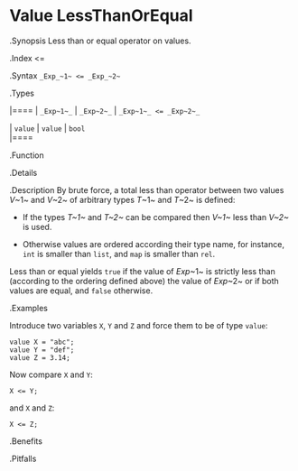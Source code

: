 # Value LessThanOrEqual

.Synopsis
Less than or equal operator on values.

.Index
<=

.Syntax
`_Exp_~1~ <= _Exp_~2~`

.Types


|====
| `_Exp~1~_` | `_Exp~2~_` | `_Exp~1~_ <= _Exp~2~_` 

| `value`   |  `value`  | `bool`               
|====

.Function

.Details

.Description
By brute force, a total less than operator between two values _V_~1~ and _V_~2~ of arbitrary types _T_~1~ and _T_~2~ is defined:

*  If the types _T~1~_ and _T~2~_ can be compared then _V~1~_ less than _V~2~_ is used.

*  Otherwise values are ordered according their type name, for instance, `int` is smaller than `list`, and `map` is smaller than `rel`.


Less than or equal yields `true` if the value of _Exp_~1~ is strictly less
than (according to the ordering defined above) the value of _Exp_~2~ or if both values are equal, and `false` otherwise.

.Examples

Introduce two variables `X`, `Y` and `Z` and force them to be of type `value`:
```rascal-shell,continue
value X = "abc";
value Y = "def";
value Z = 3.14;
```
Now compare `X` and `Y`:
```rascal-shell,continue
X <= Y;
```
and `X` and `Z`:
```rascal-shell,continue
X <= Z;
```

.Benefits

.Pitfalls

